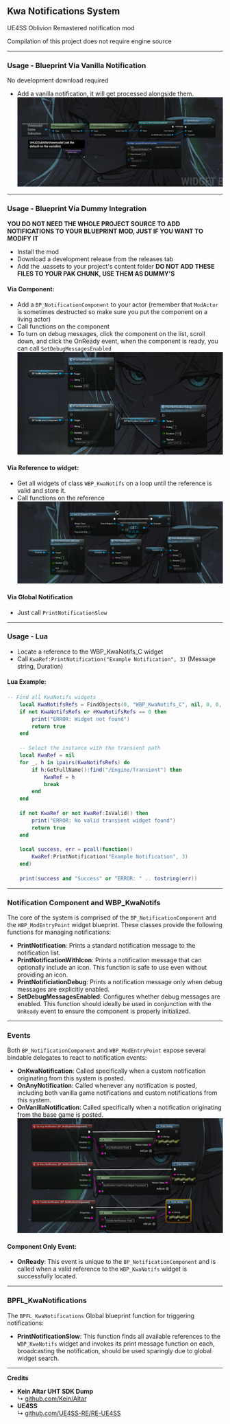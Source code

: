 ## Kwa Notifications System
UE4SS Oblivion Remastered notification mod

Compilation of this project does not require engine source

---

### Usage - Blueprint Via Vanilla Notification

No development download required
* Add a vanilla notification, it will get processed alongside them.
![Notification Vanilla Screenshot](Docs/AddNotificationVanilla.png)

---

### Usage - Blueprint Via Dummy Integration

**YOU DO NOT NEED THE WHOLE PROJECT SOURCE TO ADD NOTIFICATIONS TO YOUR BLUEPRINT MOD, JUST IF YOU WANT TO MODIFY IT**

* Install the mod
* Download a development release from the releases tab
* Add the .uassets to your project's content folder **DO NOT ADD THESE FILES TO YOUR PAK CHUNK, USE THEM AS DUMMY'S**

#### Via Component:
* Add a `BP_NotificationComponent` to your actor (remember that `ModActor` is sometimes destructed so make sure you put the component on a living actor)
* Call functions on the component
* To turn on debug messages, click the component on the list, scroll down, and click the OnReady event, when the component is ready, you can call `SetDebugMessagesEnabled`
![Notification Dummy Screenshot](Docs/AddNotificationsComponent.png)


#### Via Reference to widget:
* Get all widgets of class `WBP_KwaNotifs` on a loop until the reference is valid and store it.
* Call functions on the reference
![Notification Widget Screenshot](Docs/AddNotificationsWidgetReference.png)

#### Via Global Notification
* Just call `PrintNotificationSlow`

---

### Usage - Lua
* Locate a reference to the WBP_KwaNotifs_C widget
* Call `KwaRef:PrintNotification("Example Notification", 3)`
(Message string, Duration)

#### Lua Example:
``` Lua
-- Find all KwaNotifs widgets
    local KwaNotifsRefs = FindObjects(0, "WBP_KwaNotifs_C", nil, 0, 0, true)
    if not KwaNotifsRefs or #KwaNotifsRefs == 0 then
        print("ERROR: Widget not found")
        return true
    end

    -- Select the instance with the transient path
    local KwaRef = nil
    for _, h in ipairs(KwaNotifsRefs) do
        if h:GetFullName():find("/Engine/Transient") then
            KwaRef = h
            break
        end
    end

    if not KwaRef or not KwaRef:IsValid() then
        print("ERROR: No valid transient widget found")
        return true
    end

    local success, err = pcall(function()
        KwaRef:PrintNotification("Example Notification", 3)
    end)
    
    print(success and "Success" or "ERROR: " .. tostring(err))
```

---

### Notification Component and WBP\_KwaNotifs

The core of the system is comprised of the `BP_NotificationComponent` and the `WBP_ModEntryPoint` widget blueprint. These classes provide the following functions for managing notifications:

* **PrintNotification**: Prints a standard notification message to the notification list.
* **PrintNotificationWithIcon**: Prints a notification message that can optionally include an icon. This function is safe to use even without providing an icon.
* **PrintNotificiationDebug**: Prints a notification message only when debug messages are explicitly enabled.
* **SetDebugMessagesEnabled**: Configures whether debug messages are enabled. This function should ideally be used in conjunction with the `OnReady` event to ensure the component is properly initialized.

---

### Events


Both `BP_NotificationComponent` and `WBP_ModEntryPoint` expose several bindable delegates to react to notification events:

* **OnKwaNotification**: Called specifically when a custom notification originating from this system is posted.
* **OnAnyNotification**: Called whenever any notification is posted, including both vanilla game notifications and custom notifications from this system.
* **OnVanillaNotification**: Called specifically when a notification originating from the base game is posted.
![Event Screenshot](Docs/Events.png)

#### Component Only Event:

* **OnReady**: This event is unique to the `BP_NotificationComponent` and is called when a valid reference to the `WBP_KwaNotifs` widget is successfully located.

---

### BPFL\_KwaNotifications

The `BPFL_KwaNotifications` Global blueprint function for triggering notifications:

* **PrintNotificationSlow**: This function finds all available references to the `WBP_KwaNotifs` widget and invokes its print message function on each, broadcasting the notification, should be used sparingly due to global widget search.

---

**Credits**  
* **Kein Altar UHT SDK Dump**  
↳ [github.com/Kein/Altar](https://github.com/Kein/Altar)  
* **UE4SS**  
↳ [github.com/UE4SS-RE/RE-UE4SS](https://github.com/UE4SS-RE/RE-UE4SS)  

